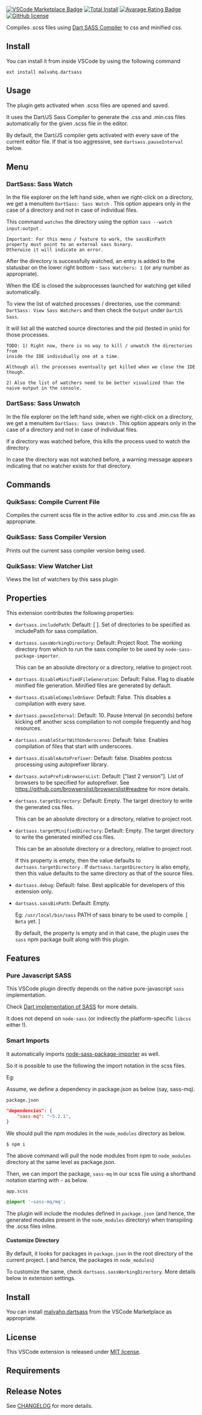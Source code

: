 [![VSCode Marketplace Badge](https://img.shields.io/vscode-marketplace/v/malvahq.dartsass.svg?label=VSCode%20Marketplace&style=flat-square)](https://marketplace.visualstudio.com/items?itemName=malvahq.dartsass) [![Total Install](https://img.shields.io/vscode-marketplace/d/malvahq.dartsass.svg?style=flat-square)](https://marketplace.visualstudio.com/items?itemName=malvahq.dartsass) [![Avarage Rating Badge](https://img.shields.io/vscode-marketplace/r/malvahq.dartsass.svg?style=flat-square)](https://marketplace.visualstudio.com/items?itemName=malvahq.dartsass) [![GitHub license](https://img.shields.io/badge/license-MIT-blue.svg?style=flat-square)](https://github.com/malvahq/vscode-plugin-dartsass/)


Compiles .scss files using [Dart SASS Compiler](https://sass-lang.com/dart-sass) to css and minified css.

## Install

You can install it from inside VSCode by using the following command

`
ext install malvahq.dartsass
`


## Usage

The plugin gets activated when .scss files are opened and saved.

It uses the Dart/JS Sass Compiler to generate the .css and .min.css files automatically for the given .scss file in the editor.

By default, the Dart/JS compiler gets activated with every save of the current editor file.
If that is too aggressive, see `dartsass.pauseInterval` below.

## Menu

### DartSass: Sass Watch

  In the file explorer on the left hand side, when we right-click on a directory, we get a menuitem `DartSass: Sass Watch` .
  This option appears only in the case of a directory and not in case of individual files.


  This command `watches` the directory using the option `sass --watch input:output` .

  ```
  Important: For this menu / feature to work, the sassBinPath
  property must point to an external sass binary.
  Otherwise it will indicate an error.
  ```

  After the directory is successfully watched, an entry is added to the statusbar on the lower right bottom - `Sass Watchers: 1` (or any number as appropriate).

  When the IDE is closed the subprocesses launched for watching get killed automatically.

  To view the list of watched processes / directories, use the command: `DartSass: View Sass Watchers` and then check the `Output` under `DartJS Sass`.

  It will list all the watched source directories and the pid (tested in unix) for those processes.

  ```
  TODO: 1) Right now, there is no way to kill / unwatch the directories from
  inside the IDE individually one at a time.

  Although all the processes eventually get killed when we close the IDE though.

  2) Also the list of watchers need to be better visualized than the naive output in the console.
  ```

### DartSass: Sass Unwatch

  In the file explorer on the left hand side, when we right-click on a directory, we get a menuitem `DartSass: Sass UnWatch` .
  This option appears only in the case of a directory and not in case of individual files.

  If a directory was watched before, this kills the process used to watch the directory.

  In case the directory was not watched before, a warning message appears indicating that no watcher exists for that directory.

## Commands

### QuikSass: Compile Current File

Compiles the current scss file in the active editor to .css and .min.css file as appropriate.

### QuikSass: Sass Compiler Version

Prints out the current sass compiler version being used.

### QuikSass: View Watcher List

Views the list of watchers by this sass plugin

## Properties

This extension contributes the following properties:

* `dartsass.includePath`: Default: [ ]. Set of directories to be specified as includePath for sass compilation.
* `dartsass.sassWorkingDirectory`: Default: Project Root. The working directory from which to run the sass compiler to be used by `node-sass-package-importer`.

  This can be an absolute directory or a directory, relative to project root.
* `dartsass.disableMinifiedFileGeneration`: Default: False. Flag to disable minified file generation. Minified files are generated by default.
* `dartsass.disableCompileOnSave`: Default: False. This disables a compilation with every save.
* `dartsass.pauseInterval`: Default: 10. Pause Interval (in seconds) before kicking off another scss compilation to not compile frequently and hog resources.
* `dartsass.enableStartWithUnderscores`: Default: false. Enables compilation of files that start with underscores.
* `dartsass.disableAutoPrefixer`: Default: false. Disables postcss processing using autoprefixer library.
* `dartsass.autoPrefixBrowsersList`: Default: ["last 2 version"]. List of browsers to be specified for autoprefixer. See https://github.com/browserslist/browserslist#readme for more details.
* `dartsass.targetDirectory`: Default: Empty. The target directory to write the generated css files.

  This can be an absolute directory or a directory, relative to project root.
* `dartsass.targetMinifiedDirectory`: Default: Empty. The target directory to write the generated minified css files.

  This can be an absolute directory or a directory, relative to project root.

  If this property is empty, then the value defaults to `dartsass.targetDirectory` . If `dartsass.targetDirectory` is also empty, then this value defaults to the same directory as that of the source files.
* `dartsass.debug`: Default: false. Best applicable for developers of this extension only.
* `dartsass.sassBinPath`: Default: Empty.

  Eg: `/usr/local/bin/sass` PATH of sass binary to be used to compile. [ `Beta` yet. ]

  By default, the property is empty and in that case, the plugin uses the `sass` npm package built along with this plugin.

## Features

### Pure Javascript SASS

This VSCode plugin directly depends on the native pure-javascript `sass` implementation.

Check [Dart implementation of SASS](https://sass-lang.com/dart-sass) for more details.

It does not depend on `node-sass` (or indirectly the platform-specific `libcss` either !).

### Smart Imports

It automatically imports [node-sass-package-importer](https://github.com/maoberlehner/node-sass-magic-importer/tree/master/packages/node-sass-package-importer) as well.


So it is possible to use the following the import notation in the scss files.


Eg:

Assume, we define a dependency in package.json as below (say, sass-mq).

`package.json`
```json
"dependencies": {
    "sass-mq": "~5.2.1",
}
```

We should pull the npm modules in the `node_modules` directory as below.

```
$ npm i
```
The above command will pull the node modules from npm to `node_modules` directory at the same level as package.json.

Then, we can import the package, `sass-mq` in our scss file using a shorthand notation starting with `~` as below.

`app.scss`
```scss
@import '~sass-mq/mq';
```

The plugin will include the modules defined in `package.json` (and hence, the generated modules present in the `node_modules` directory) when transpiling the .scss files inline.

#### Customize Directory

By default, it looks for packages in `package.json` in the root directory of the current project. ( and hence, the packages in `node_modules`)

To customize the same, check `dartsass.sassWorkingDirectory`. More details below in extension settings.

## Install

You can install [malvahq.dartsass](https://marketplace.visualstudio.com/items?itemName=malvahq.dartsass) from the VSCode Marketplace as appropriate.

## License

This VSCode extension is released under [MIT license](LICENSE).



## Requirements



## Release Notes

See [CHANGELOG](CHANGELOG.md) for more details.

